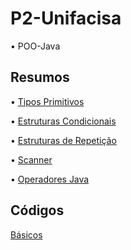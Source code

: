 # P2-Unifacisa

• POO-Java

## Resumos

• [Tipos Primitivos](Conteúdos/ResumoTiposPrimitivos.md)

• [Estruturas Condicionais](Conteúdos/ResumoEstruturasCondicionaisJava.md)

• [Estruturas de Repetição](Conteúdos/ResumoEstruturasRepetição.md)

• [Scanner](Conteúdos/ResumoScanner.md)

• [Operadores Java](Conteúdos/ResumoOperadoresJava.md)

## Códigos

[Básicos](Códigos/Básicos)

